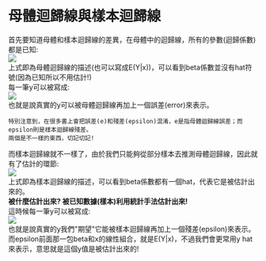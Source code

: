 # 母體迴歸線與樣本迴歸線
首先要知道母體和樣本迴歸線的差異，在母體中的迴歸線，所有的參數(迴歸係數)都是已知:  
<img src="https://latex.codecogs.com/png.image?\inline&space;\dpi{110}E(Y)=\beta_0&plus;\beta_1x_1" />  
上式即為母體迴歸線的描述(也可以寫成E(Y|x))，可以看到beta係數並沒有hat符號(因為已知所以不用估計!)  
每一筆y可以被寫成:  
<img src="https://latex.codecogs.com/png.image?\inline&space;\dpi{110}y_i=\beta_0&plus;\beta_1x_1&plus;e" />  
也就是說真實的y可以被母體迴歸線再加上一個誤差(error)來表示。  
```
特別注意到，在很多書上會把誤差(e)和殘差(epsilon)混淆，e是指母體迴歸線誤差；而epsilon則是樣本迴歸線殘差。  
兩個是不一樣的東西，切記切記!  
```

而樣本迴歸線就不一樣了，由於我們只能夠從部分樣本去推測母體迴歸線，因此就有了估計的環節:  
<img src="https://latex.codecogs.com/png.image?\inline&space;\dpi{110}E(Y|x)=\hat{\beta_0}&plus;\hat{\beta_1}x_1" />  
上式即為樣本迴歸線的描述，可以看到beta係數都有一個hat，代表它是被估計出來的。  
**被什麼估計出來? 被已知數據(樣本)利用統計手法估計出來!**  
這時候每一筆y可以被寫成:  
<img src="https://latex.codecogs.com/png.image?\inline&space;\dpi{110}y_i=\hat{\beta_0}&plus;\hat{\beta_1}x_1&plus;\varepsilon_i" />  
也就是說真實的y我們"期望"它能被樣本迴歸線再加上一個殘差(epsilon)來表示。  
而epsilon前面那一包beta和x的線性組合，就是E(Y|x)，不過我們會更常用y hat來表示，意思就是這個y值是被估計出來的!  

